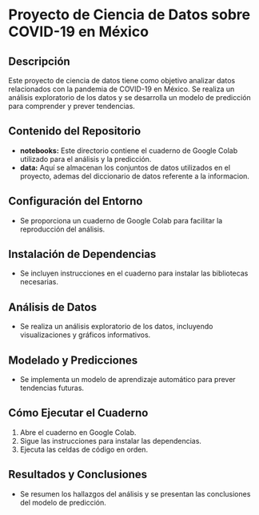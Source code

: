 # Proyecto de Ciencia de Datos sobre COVID-19 en México

## Descripción
Este proyecto de ciencia de datos tiene como objetivo analizar datos relacionados con la pandemia de COVID-19 en México. Se realiza un análisis exploratorio de los datos y se desarrolla un modelo de predicción para comprender y prever tendencias.

## Contenido del Repositorio
- **notebooks:** Este directorio contiene el cuaderno de Google Colab utilizado para el análisis y la predicción.
- **data:** Aquí se almacenan los conjuntos de datos utilizados en el proyecto, ademas del diccionario de datos referente a la informacion.

## Configuración del Entorno
- Se proporciona un cuaderno de Google Colab para facilitar la reproducción del análisis.

## Instalación de Dependencias
- Se incluyen instrucciones en el cuaderno para instalar las bibliotecas necesarias.

## Análisis de Datos
- Se realiza un análisis exploratorio de los datos, incluyendo visualizaciones y gráficos informativos.

## Modelado y Predicciones
- Se implementa un modelo de aprendizaje automático para prever tendencias futuras.

## Cómo Ejecutar el Cuaderno
1. Abre el cuaderno en Google Colab.
2. Sigue las instrucciones para instalar las dependencias.
3. Ejecuta las celdas de código en orden.

## Resultados y Conclusiones
- Se resumen los hallazgos del análisis y se presentan las conclusiones del modelo de predicción.